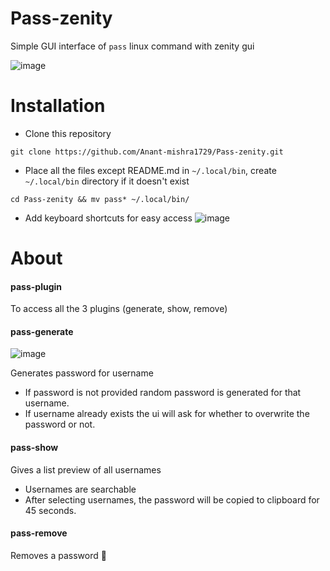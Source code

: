 # Pass-zenity
Simple GUI interface of `pass` linux command with zenity gui

![image](https://github.com/Anant-mishra1729/Pass-zenity/assets/84588156/a19a2153-8bd6-4fec-b865-fa787c71ff5a)

# Installation
* Clone this repository
```
git clone https://github.com/Anant-mishra1729/Pass-zenity.git
```
* Place all the files except README.md in `~/.local/bin`, create `~/.local/bin` directory if it doesn't exist
```
cd Pass-zenity && mv pass* ~/.local/bin/
```
* Add keyboard shortcuts for easy access
![image](https://github.com/Anant-mishra1729/Pass-zenity/assets/84588156/f5e843a6-d224-481b-a3b0-cc8fa84c7f93)
 

# About
#### pass-plugin
To access all the 3 plugins (generate, show, remove)

#### pass-generate
![image](https://github.com/Anant-mishra1729/Pass-zenity/assets/84588156/c1f7c16e-cdb2-451c-8138-9336039c12f6)

Generates password for username
* If password is not provided random password is generated for that username.
* If username already exists the ui will ask for whether to overwrite the password or not.

#### pass-show
Gives a list preview of all usernames
* Usernames are searchable
* After selecting usernames, the password will be copied to clipboard for 45 seconds.

#### pass-remove
Removes a password 🙂
